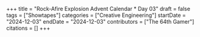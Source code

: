 +++
title = "Rock-Afire Explosion Advent Calendar * Day 03"
draft = false
tags = ["Showtapes"]
categories = ["Creative Engineering"]
startDate = "2024-12-03"
endDate = "2024-12-03"
contributors = ["The 64th Gamer"]
citations = []
+++
